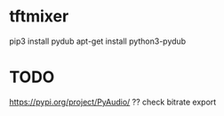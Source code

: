 # tftmixer

pip3 install pydub
apt-get install python3-pydub

# TODO
https://pypi.org/project/PyAudio/ ??
check bitrate export

